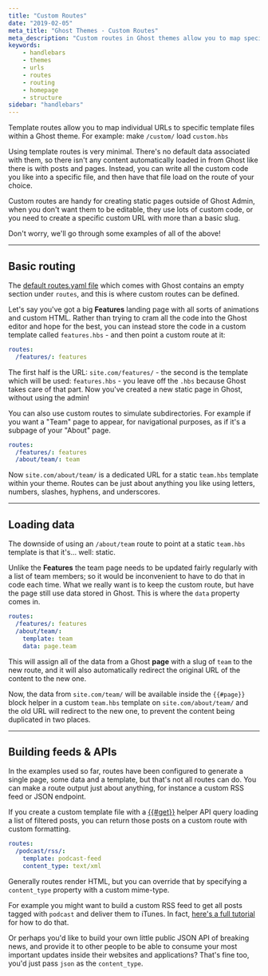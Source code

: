 ```yaml
---
title: "Custom Routes"
date: "2019-02-05"
meta_title: "Ghost Themes - Custom Routes"
meta_description: "Custom routes in Ghost themes allow you to map specific URLs to specific template files, so you can use custom static pages in any way you like."
keywords:
    - handlebars
    - themes
    - urls
    - routes
    - routing
    - homepage
    - structure
sidebar: "handlebars"
---
```


Template routes allow you to map individual URLs to specific template files within a Ghost theme. For example: make `/custom/` load `custom.hbs`

Using template routes is very minimal. There's no default data associated with them, so there isn't any content automatically loaded in from Ghost like there is with posts and pages. Instead, you can write all the custom code you like into a specific file, and then have that file load on the route of your choice.

Custom routes are handy for creating static pages outside of Ghost Admin, when you don't want them to be editable, they use lots of custom code, or you need to create a specific custom URL with more than a basic slug.

Don't worry, we'll go through some examples of all of the above!

---

## Basic routing

The [default routes.yaml file](/api/handlebars-themes/routing/) which comes with Ghost contains an empty section under `routes`, and this is where custom routes can be defined.

Let's say you've got a big **Features** landing page with all sorts of animations and custom HTML. Rather than trying to cram all the code into the Ghost editor and hope for the best, you can instead store the code in a custom template called `features.hbs` - and then point a custom route at it:

```yaml
routes:
  /features/: features
```

The first half is the URL: `site.com/features/` - the second is the template which will be used: `features.hbs` - you leave off the `.hbs` because Ghost takes care of that part. Now you've created a new static page in Ghost, without using the admin!

You can also use custom routes to simulate subdirectories. For example if you want a "Team" page to appear, for navigational purposes, as if it's a subpage of your "About" page.

```yaml
routes:
  /features/: features
  /about/team/: team
```

Now `site.com/about/team/` is a dedicated URL for a static `team.hbs` template within your theme. Routes can be just about anything you like using letters, numbers, slashes, hyphens, and underscores.

---

## Loading data

The downside of using an `/about/team` route to point at a static `team.hbs` template is that it's... well: static.

Unlike the **Features** the team page needs to be updated fairly regularly with a list of team members; so it would be inconvenient to have to do that in code each time. What we really want is to keep the custom route, but have the page still use data stored in Ghost. This is where the `data` property comes in.

```yaml
routes:
  /features/: features
  /about/team/:
    template: team
    data: page.team
```

This will assign all of the data from a Ghost **page** with a slug of `team` to the new route, and it will also automatically redirect the original URL of the content to the new one.

Now, the data from `site.com/team/` will be available inside the `{{#page}}` block helper in a custom `team.hbs` template on `site.com/about/team/` and the old URL will redirect to the new one, to prevent the content being duplicated in two places.

---

## Building feeds & APIs

In the examples used so far, routes have been configured to generate a single page, some data and a template, but that's not all routes can do. You can make a route output just about anything, for instance a custom RSS feed or JSON endpoint.

If you create a custom template file with a [{{#get}}](/api/handlebars-themes/helpers/get/) helper API query loading a list of filtered posts, you can return those posts on a custom route with custom formatting.

```yaml
routes:
  /podcast/rss/:
    template: podcast-feed
    content_type: text/xml
```

Generally routes render HTML, but you can override that by specifying a `content_type` property with a custom mime-type.

For example you might want to build a custom RSS feed to get all posts tagged with `podcast` and deliver them to iTunes. In fact, [here's a full tutorial](https://docs.ghost.org/tutorials/custom-rss-feed/) for how to do that.

Or perhaps you'd like to build your own little public JSON API of breaking news, and provide it to other people to be able to consume your most important updates inside their websites and applications? That's fine too, you'd just pass `json` as the `content_type`.

